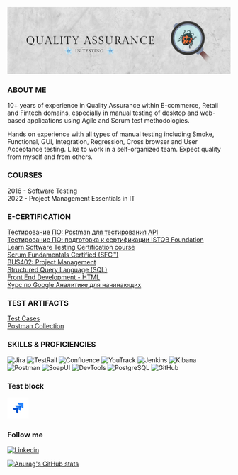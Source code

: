 ![Header](https://github.com/dmedzuta/dmedzuta/blob/main/banner/GitHub_banner.jpg)

### ABOUT ME
10+ years of experience in Quality Assurance within E-commerce, Retail and Fintech domains, especially in manual testing of desktop and web-based applications using Agile and Scrum test methodologies.</br>

Hands on experience with all types of manual testing including Smoke, Functional, GUI, Integration, Regression, Cross browser and User Acceptance testing.
Like to work in a self-organized team.
Expect quality from myself and from others.

### COURSES
2016 - Software Testing</br>
2022 - Project Management Essentials in IT

### E-CERTIFICATION
[Тестирование ПО: Postman для тестирования API](https://stepik.org/cert/1728378)</br>
[Тестирование ПО: подготовка к сертификации ISTQB Foundation](https://stepik.org/cert/1778132)</br>
[Learn Software Testing Certification course](https://www.eduonix.com/certificate/4d35565b4b)</br>
[Scrum Fundamentals Certified (SFC™)](https://www.scrumstudy.com/certification/verify?type=SFC&number=935696)</br>
[BUS402: Project Management](https://certificates.saylor.org/fcc7e787-6fac-4598-b564-14c0edb33547#gs.evhdrs)</br>
[Structured Query Language (SQL)](https://www.studysection.com/users/socialMedia/NjEzNDkz/ZGFyaW5hLm1lZHp1dGFAZ21haWwuY29t)</br>
[Front End Development - HTML](https://verify.mygreatlearning.com/verify/QJTCBYII)</br>
[Курс по Google Аналитике для начинающих](https://analytics.google.com/analytics/academy/certificate/Z-3dYrOwRX2D_2FRStjOxQ)</br>

### TEST ARTIFACTS
[Test Cases](https://github.com/dmedzuta/Test-cases)</br>
[Postman Collection](https://github.com/dmedzuta/PostmanCollections_v1)

### SKILLS & PROFICIENCIES
![Jira](https://img.shields.io/badge/-Jira-565756?style=for-the-badge&logo=Jira)
![TestRail](https://img.shields.io/badge/-TestRail-565756?style=for-the-badge&logo=testrail)
![Confluence](https://img.shields.io/badge/-Confluence-565756?style=for-the-badge&logo=confluence)
![YouTrack](https://img.shields.io/badge/-YouTrack-565756?style=for-the-badge&logo=youtrack)
![Jenkins](https://img.shields.io/badge/-Jenkins-565756?style=for-the-badge&logo=jenkins)
![Kibana](https://img.shields.io/badge/-Kibana-565756?style=for-the-badge&logo=Kibana)
![Postman](https://img.shields.io/badge/-Postman-565756?style=for-the-badge&logo=postman)
![SoapUI](https://img.shields.io/badge/-SoapUI-565756?style=for-the-badge&logo=soapui)
![DevTools](https://img.shields.io/badge/-DevTools-565756?style=for-the-badge&logo=googlechrome)
![PostgreSQL](https://img.shields.io/badge/-PostgreSQL-565756?style=for-the-badge&logo=postgreSQL)
![GitHub](https://img.shields.io/badge/-GitHub-565756?style=for-the-badge&logo=GitHub)

### Test block
<a href="https://www.atlassian.com/ru/software/jira">
<img src="https://github.com/dmedzuta/dmedzuta/blob/main/icons/jira.png" alt="Fiddler" width="48" height="48" /> 
</a>

### Follow me
[![Linkedin](https://img.shields.io/badge/-Linkedin-0d4202?style=for-the-badge&logo=Linkedin&logColor=57f7e2)](https://www.linkedin.com/in/dmedzuta/)

[![Anurag's GitHub stats](https://github-readme-stats.vercel.app/api?username=dmedzuta&show_icons=true&theme=radical)](https://github.com/dmedzuta/github-readme-stats)
